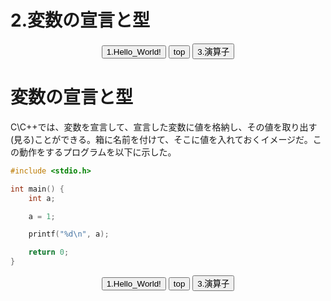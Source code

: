 # 2.変数の宣言と型
<div align="center">
    <a href="./1.Hello_World!.md"><button>1.Hello_World!</button></a>
    <a href="../index.md"><button>top</button></a>
    <a href="./3.演算子.md"><button>3.演算子</button></a>
</div>

# 変数の宣言と型
C\C++では、変数を宣言して、宣言した変数に値を格納し、その値を取り出す(見る)ことができる。箱に名前を付けて、そこに値を入れておくイメージだ。この動作をするプログラムを以下に示した。

``` cpp
#include <stdio.h>

int main() {
    int a;

    a = 1;

    printf("%d\n", a);

    return 0;
}
```

<div align="center">
    <a href="./1.Hello_World!.md"><button>1.Hello_World!</button></a>
    <a href="../index.md"><button>top</button></a>
    <a href="./3.演算子.md"><button>3.演算子</button></a>
</div>